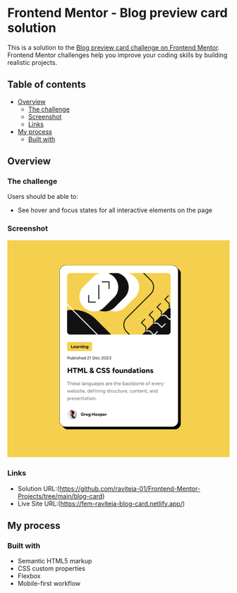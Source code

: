 # Frontend Mentor - Blog preview card solution

This is a solution to the [Blog preview card challenge on Frontend Mentor](https://www.frontendmentor.io/challenges/blog-preview-card-ckPaj01IcS). Frontend Mentor challenges help you improve your coding skills by building realistic projects.

## Table of contents

- [Overview](#overview)
  - [The challenge](#the-challenge)
  - [Screenshot](#screenshot)
  - [Links](#links)
- [My process](#my-process)
  - [Built with](#built-with)

## Overview

### The challenge

Users should be able to:

- See hover and focus states for all interactive elements on the page

### Screenshot

![](./Screenshot_blog_card.png)

### Links

- Solution URL:(https://github.com/raviteja-01/Frontend-Mentor-Projects/tree/main/blog-card)
- Live Site URL:(https://fem-raviteja-blog-card.netlify.app/)

## My process

### Built with

- Semantic HTML5 markup
- CSS custom properties
- Flexbox
- Mobile-first workflow
